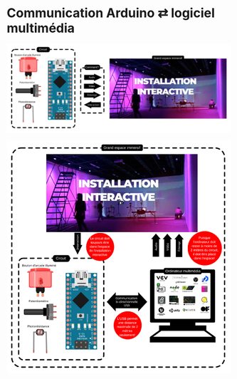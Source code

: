 # Communication Arduino ⇄ logiciel multimédia

![](./scenario_problematique.svg)

![](./scenario_multimedia.svg)